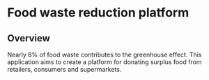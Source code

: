 # Food waste reduction platform

## Overview
Nearly 8% of food waste contributes to the greenhouse effect. This application aims to create a platform for donating surplus food from retailers, consumers and supermarkets.
